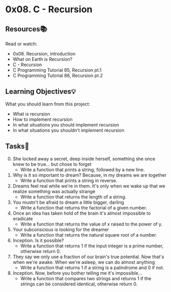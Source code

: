 # 0x08. C - Recursion
## Resources📚
Read or watch:

* 0x08. Recursion, introduction
* What on Earth is Recursion?
* C - Recursion
* C Programming Tutorial 85, Recursion pt.1
* C Programming Tutorial 86, Recursion pt.2
## Learning Objectives💡
What you should learn from this project:

* What is recursion
* How to implement recursion
* In what situations you should implement recursion
* In what situations you shouldn’t implement recursion
## Tasks📝
0. She locked away a secret, deep inside herself, something she once knew to be	true... but chose to forget
   - Write a function that prints a string, followed by a new line.
1. Why is it so important to dream? Because, in my dreams we are together
   - Write a function that prints a string in reverse.
2. Dreams feel real while we're in them. It's only when we wake up that we realize something was actually strange
   - Write a function that returns the length of a string.
3. You mustn't be afraid to dream a little bigger, darling
   - Write a function that returns the factorial of a given number.
4. Once an idea has taken hold of the brain it's almost impossible to eradicate
   - Write a function that returns the value of x raised to the power of y.
5. Your subconscious is looking for the dreamer
   - Write a function that returns the natural square root of a number.
6. Inception. Is it possible?
   - Write a function that returns 1 if the input integer is a prime number, otherwise return 0.
7. They say we only use a fraction of our brain's true potential. Now that's when we're awake. When we're asleep, we can do almost anything
   - Write a function that returns 1 if a string is a palindrome and 0 if not.
8. Inception. Now, before you bother telling me it's impossible...
   - Write a function that compares two strings and returns 1 if the strings can be considered identical, otherwise return 0.